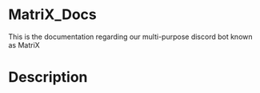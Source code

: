# MatriX_Docs
This is the documentation regarding our multi-purpose discord bot known as MatriX

# Description
